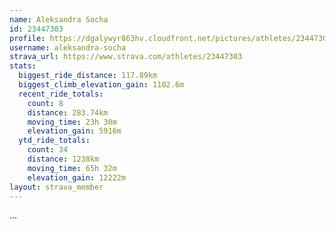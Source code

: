 ```yaml
---
name: Aleksandra Socha
id: 23447303
profile: https://dgalywyr863hv.cloudfront.net/pictures/athletes/23447303/14745546/4/large.jpg
username: aleksandra-socha
strava_url: https://www.strava.com/athletes/23447303
stats:
  biggest_ride_distance: 117.89km
  biggest_climb_elevation_gain: 1102.6m
  recent_ride_totals:
    count: 8
    distance: 283.74km
    moving_time: 23h 30m
    elevation_gain: 5916m
  ytd_ride_totals:
    count: 34
    distance: 1238km
    moving_time: 65h 32m
    elevation_gain: 12222m
layout: strava_member
--- 
```

...
